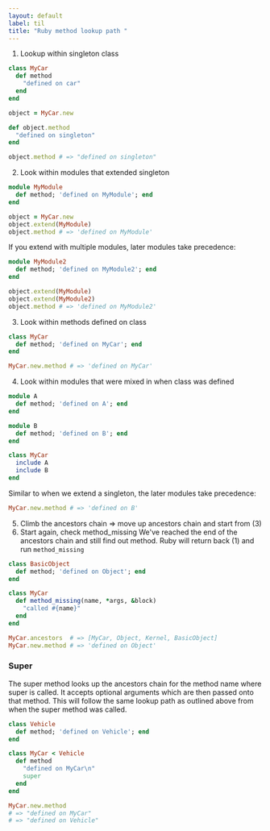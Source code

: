```yaml
---
layout: default
label: til
title: "Ruby method lookup path "
---
```


1. Lookup within singleton class
```ruby
class MyCar
  def method
    "defined on car"
  end
end

object = MyCar.new

def object.method
  "defined on singleton"
end

object.method # => "defined on singleton"
```
2. Look within modules that extended singleton 
```ruby 
module MyModule
  def method; 'defined on MyModule'; end
end

object = MyCar.new
object.extend(MyModule)
object.method # => 'defined on MyModule'
```
If you extend with multiple modules, later modules take precedence:
```ruby
module MyModule2
  def method; 'defined on MyModule2'; end
end

object.extend(MyModule)
object.extend(MyModule2)
object.method # => 'defined on MyModule2' 
```
3. Look within methods defined on class 
```ruby 
class MyCar
  def method; 'defined on MyCar'; end
end

MyCar.new.method # => 'defined on MyCar'
```
4. Look within modules that were mixed in when class was defined 
```ruby
module A
  def method; 'defined on A'; end
end

module B
  def method; 'defined on B'; end
end

class MyCar
  include A
  include B
end 
```
Similar to when we extend a singleton, the later modules take precedence:
```ruby
MyCar.new.method # => 'defined on B' 
```
5. Climb the ancestors chain
=> move up ancestors chain and start from (3)
6. Start again, check method_missing
We've reached the end of the ancestors chain and still find out method. Ruby will return back (1) and run `method_missing`
```ruby
class BasicObject
  def method; 'defined on Object'; end
end

class MyCar
  def method_missing(name, *args, &block)
    "called #{name}"
  end
end

MyCar.ancestors  # => [MyCar, Object, Kernel, BasicObject] 
MyCar.new.method # => 'defined on Object'
```
### Super 
The super method looks up the ancestors chain for the method name where super is called. It accepts optional arguments which are then passed onto that method. This will follow the same lookup path as outlined above from when the super method was called.
```ruby
class Vehicle
  def method; 'defined on Vehicle'; end
end

class MyCar < Vehicle
  def method
    "defined on MyCar\n"
    super
  end
end

MyCar.new.method
# => "defined on MyCar"
# => "defined on Vehicle"
```

